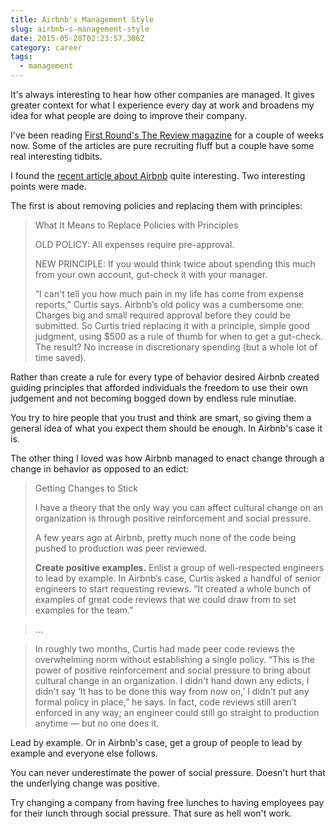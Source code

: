 ```yaml
---
title: Airbnb's Management Style
slug: airbnb-s-management-style
date: 2015-05-28T02:23:57.306Z
category: career
tags:
  - management
---
```


It's always interesting to hear how other companies are managed. It gives greater context for what I experience every day at work and broadens my idea for what people are doing to improve their company.

I've been reading [First Round's The Review magazine](http://firstround.com/review/) for a couple of weeks now. Some of the articles are pure recruiting fluff but a couple have some real interesting tidbits.

I found the [recent article about Airbnb](http://firstround.com/review/bureaucracy-isnt-inevitable-heres-how-airbnb-beat-it/) quite interesting. Two interesting points were made.

The first is about removing policies and replacing them with principles:

> What It Means to Replace Policies with Principles
>
> OLD POLICY: All expenses require pre-approval.
>
> NEW PRINCIPLE: If you would think twice about spending this much from your own account, gut-check it with your manager.
>
> “I can't tell you how much pain in my life has come from expense reports,” Curtis says. Airbnb’s old policy was a cumbersome one: Charges big and small required approval before they could be submitted. So Curtis tried replacing it with a principle, simple good judgment, using $500 as a rule of thumb for when to get a gut-check. The result? No increase in discretionary spending (but a whole lot of time saved).

Rather than create a rule for every type of behavior desired Airbnb created guiding principles that afforded individuals the freedom to use their own judgement and not becoming bogged down by endless rule minutiae.

You try to hire people that you trust and think are smart, so giving them a general idea of what you expect them should be enough. In Airbnb's case it is.

The other thing I loved was how Airbnb managed to enact change through a change in behavior as opposed to an edict:

> Getting Changes to Stick
>
> I have a theory that the only way you can affect cultural change on an organization is through positive reinforcement and social pressure.
>
> A few years ago at Airbnb, pretty much none of the code being pushed to production was peer reviewed.
>
> **Create positive examples.** Enlist a group of well-respected engineers to lead by example. In Airbnb’s case, Curtis asked a handful of senior engineers to start requesting reviews. “It created a whole bunch of examples of great code reviews that we could draw from to set examples for the team.”

> ...

> In roughly two months, Curtis had made peer code reviews the overwhelming norm without establishing a single policy. “This is the power of positive reinforcement and social pressure to bring about cultural change in an organization. I didn't hand down any edicts, I didn't say ‘It has to be done this way from now on,’ I didn't put any formal policy in place,” he says. In fact, code reviews still aren’t enforced in any way; an engineer could still go straight to production anytime — but no one does it.

Lead by example. Or in Airbnb's case, get a group of people to lead by example and everyone else follows.

You can never underestimate the power of social pressure. Doesn't hurt that the underlying change was positive.

Try changing a company from having free lunches to having employees pay for their lunch through social pressure. That sure as hell won't work.
